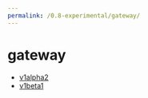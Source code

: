```yaml
---
permalink: /0.8-experimental/gateway/
---
```


# gateway



* [v1alpha2](v1alpha2/index.md)
* [v1beta1](v1beta1/index.md)